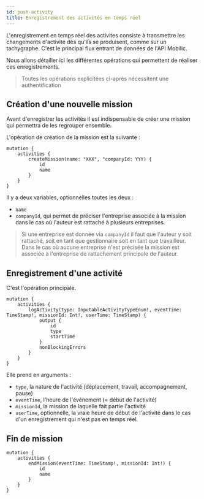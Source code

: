 ```yaml
---
id: push-activity
title: Enregistrement des activités en temps réel
---
```


L'enregistrement en temps réel des activites consiste à transmettre les changements d'activité dès qu'ils se produisent, comme sur un tachygraphe. C'est le principal flux entrant de données de l'API Mobilic.

Nous allons détailler ici les différentes opérations qui permettent de réaliser ces enregistrements.

> Toutes les opérations explicitées ci-après nécessitent une authentification

## Création d'une nouvelle mission

Avant d'enregistrer les activités il est indispensable de créer une mission qui permettra de les regrouper ensemble.

L'opération de création de la mission est la suivante :

```
mutation {
    activities {
        createMission(name: "XXX", "companyId: YYY) {
            id
            name
        }
    }
}
```

Il y a deux variables, optionnelles toutes les deux :

- `name`
- `companyId`, qui permet de préciser l'entreprise associée à la mission dans le cas où l'auteur est rattaché à plusieurs entreprises.

> Si une entreprise est donnée via `companyId` il faut que l'auteur y soit rattaché, soit en tant que gestionnaire soit en tant que travailleur. Dans le cas où aucune entreprise n'est précisée la mission est associée à l'entreprise de rattachement principale de l'auteur.

## Enregistrement d'une activité

C'est l'opération principale.

```
mutation {
    activities {
        logActivity(type: InputableActivityTypeEnum!, eventTime: TimeStamp!, missionId: Int!, userTime: TimeStamp) {
            output {
                id
                type
                startTime
            }
            nonBlockingErrors
        }
    }
}
```

Elle prend en arguments :

- `type`, la nature de l'activité (déplacement, travail, accompagnement, pause)
- `eventTime`, l'heure de l'événement (= début de l'activité)
- `missionId`, la mission de laquelle fait partie l'activité
- `userTime`, optionnelle, la vraie heure de début de l'activité dans le cas d'un enregistrement qui n'est pas en temps réel.

## Fin de mission

```
mutation {
    activities {
        endMission(eventTime: TimeStamp!, missionId: Int!) {
            id
            name
        }
    }
}
```

